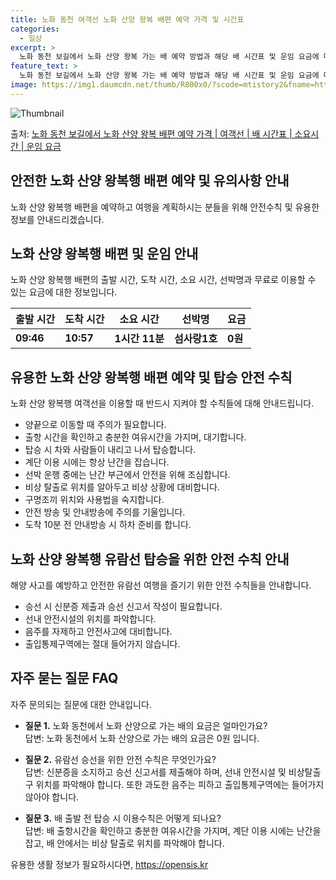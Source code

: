 ```yaml
---
title: 노화 동천 여객선 노화 산양 왕복 배편 예약 가격 및 시간표
categories:
  - 일상
excerpt: >
  노화 동천 보길에서 노화 산양 왕복 가는 배 예약 방법과 해당 배 시간표 및 운임 요금에 대한 가격 정보를 안내 드리겠습니다. 안전하고 재밋는 노화 산양 왕복행 여행을 위해 아래 정보 참고하시기 바랍니다. 노화 산양 왕복행 배편 예약하기 👈 클릭노화 동천 보길에서 노화 산양 왕복행 배 시간표출발 시간도착 시간소요 시간선박명요금09:4610:571시간 11분섬사랑1호0원노화 산양 왕복행 배편 예약하기 👈 클릭노화 동천 보길에서 노화 산양 왕복행 여객선 탑승 시 이용수칙노화 동천 보길에서 노화 산양 왕복행 여객선을 이용할 때 반드시 지켜야 할 수칙들에 대해 알아봅시다.중요한 내용: 양끝으로 이동할 때 주의가 필요합니다. 1) 노화동천 보길에서 노화산양 왕복행 배 출항시간을 확인합니다. 2) 출항 시간이 가까..
feature_text: >
  노화 동천 보길에서 노화 산양 왕복 가는 배 예약 방법과 해당 배 시간표 및 운임 요금에 대한 가격 정보를 안내 드리겠습니다. 안전하고 재밋는 노화 산양 왕복행 여행을 위해 아래 정보 참고하시기 바랍니다. 노화 산양 왕복행 배편 예약하기 👈 클릭노화 동천 보길에서 노화 산양 왕복행 배 시간표출발 시간도착 시간소요 시간선박명요금09:4610:571시간 11분섬사랑1호0원노화 산양 왕복행 배편 예약하기 👈 클릭노화 동천 보길에서 노화 산양 왕복행 여객선 탑승 시 이용수칙노화 동천 보길에서 노화 산양 왕복행 여객선을 이용할 때 반드시 지켜야 할 수칙들에 대해 알아봅시다.중요한 내용: 양끝으로 이동할 때 주의가 필요합니다. 1) 노화동천 보길에서 노화산양 왕복행 배 출항시간을 확인합니다. 2) 출항 시간이 가까..
image: https://img1.daumcdn.net/thumb/R800x0/?scode=mtistory2&fname=https%3A%2F%2Fblog.kakaocdn.net%2Fdn%2FlHSWb%2FbtsHBAzo9Nv%2FrvS2raiJ8cS1CPo81NGf31%2Fimg.webp
---
```


![Thumbnail](https://img1.daumcdn.net/thumb/R800x0/?scode=mtistory2&fname=https%3A%2F%2Fblog.kakaocdn.net%2Fdn%2FlHSWb%2FbtsHBAzo9Nv%2FrvS2raiJ8cS1CPo81NGf31%2Fimg.webp)

<p>출처: <a href="https://opensis.kr/entry/%EB%85%B8%ED%99%94-%EB%8F%99%EC%B2%9C-%EB%B3%B4%EA%B8%B8%EC%97%90%EC%84%9C-%EB%85%B8%ED%99%94-%EC%82%B0%EC%96%91-%EC%99%95%EB%B3%B5-%EB%B0%B0%ED%8E%B8-%EC%98%88%EC%95%BD-%EA%B0%80%EA%B2%A9-%EC%97%AC%EA%B0%9D%EC%84%A0-%EB%B0%B0-%EC%8B%9C%EA%B0%84%ED%91%9C-%EC%86%8C%EC%9A%94%EC%8B%9C%EA%B0%84-%EC%9A%B4%EC%9E%84-%EC%9A%94%EA%B8%88" rel="dofollow">노화 동천 보길에서 노화 산양 왕복 배편 예약 가격 | 여객선 | 배 시간표 | 소요시간 | 운임 요금</a> </p>

## 안전한 노화 산양 왕복행 배편 예약 및 유의사항 안내

노화 산양 왕복행 배편을 예약하고 여행을 계획하시는 분들을 위해 안전수칙 및 유용한 정보를 안내드리겠습니다.

## **노화 산양 왕복행 배편 및 운임 안내**

노화 산양 왕복행 배편의 출발 시간, 도착 시간, 소요 시간, 선박명과 무료로 이용할 수 있는 요금에 대한 정보입니다.

**출발 시간** | **도착 시간** | **소요 시간** | **선박명** | **요금**  
---|---|---|---|---  
**09:46** | **10:57** | **1시간 11분** | **섬사랑1호** | **0원**  
  
## **유용한 노화 산양 왕복행 배편 예약 및 탑승 안전 수칙**

노화 산양 왕복행 여객선을 이용할 때 반드시 지켜야 할 수칙들에 대해 안내드립니다.

  * 양끝으로 이동할 때 주의가 필요합니다.
  * 출항 시간을 확인하고 충분한 여유시간을 가지며, 대기합니다.
  * 탑승 시 차와 사람들이 내리고 나서 탑승합니다.
  * 계단 이용 시에는 항상 난간을 잡습니다.
  * 선박 운행 중에는 난간 부근에서 안전을 위해 조심합니다.
  * 비상 탈출로 위치를 알아두고 비상 상황에 대비합니다.
  * 구명조끼 위치와 사용법을 숙지합니다.
  * 안전 방송 및 안내방송에 주의를 기울입니다.
  * 도착 10분 전 안내방송 시 하차 준비를 합니다.

## **노화 산양 왕복행 유람선 탑승을 위한 안전 수칙 안내**

해양 사고를 예방하고 안전한 유람선 여행을 즐기기 위한 안전 수칙들을 안내합니다.

  * 승선 시 신분증 제출과 승선 신고서 작성이 필요합니다.
  * 선내 안전시설의 위치를 파악합니다.
  * 음주를 자제하고 안전사고에 대비합니다.
  * 출입통제구역에는 절대 들어가지 않습니다.

## **자주 묻는 질문 FAQ**

자주 문의되는 질문에 대한 안내입니다.

  * **질문 1.** 노화 동천에서 노화 산양으로 가는 배의 요금은 얼마인가요?  
답변: 노화 동천에서 노화 산양으로 가는 배의 요금은 0원 입니다.

  * **질문 2.** 유람선 승선을 위한 안전 수칙은 무엇인가요?  
답변: 신분증을 소지하고 승선 신고서를 제출해야 하며, 선내 안전시설 및 비상탈출구 위치를 파악해야 합니다. 또한 과도한 음주는 피하고
출입통제구역에는 들어가지 않아야 합니다.

  * **질문 3.** 배 출발 전 탑승 시 이용수칙은 어떻게 되나요?  
답변: 배 출항시간을 확인하고 충분한 여유시간을 가지며, 계단 이용 시에는 난간을 잡고, 배 안에서는 비상 탈출로 위치를 파악해야 합니다.



 

유용한 생활 정보가 필요하시다면, <a href="https://opensis.kr" rel="dofollow">https://opensis.kr</a>


